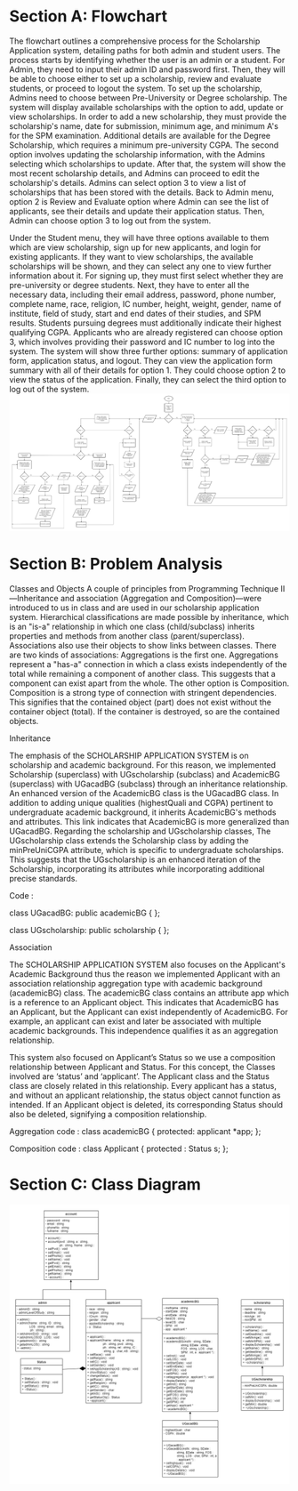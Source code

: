 # Section A: Flowchart
The flowchart outlines a comprehensive process for the Scholarship Application system, detailing paths for both admin and student users. The process starts by identifying whether the user is an admin or a student. For Admin, they need to input their admin ID and password first. Then, they will be able to choose either to set up a scholarship, review and evaluate students, or proceed to logout the system. To set up the scholarship, Admins need to choose between Pre-University or Degree scholarship. The system will display available scholarships with the option to add, update or view scholarships. In order to add a new scholarship, they must provide the scholarship's name, date for submission, minimum age, and minimum A's for the SPM examination. Additional details are available for the Degree Scholarship, which requires a minimum pre-university CGPA. The second option involves updating the scholarship information, with the Admins selecting which scholarships to update. After that, the system will show the most recent scholarship details, and Admins can proceed to edit the scholarship's details. Admins can select option 3 to view a list of scholarships that has been stored with the details. Back to Admin menu, option 2 is Review and Evaluate option where Admin can see the list of applicants, see their details and update their application status. Then, Admin can choose option 3 to log out from the system.

Under the Student menu, they will have three options available to them which are view scholarship, sign up for new applicants, and login for existing applicants. If they want to view scholarships, the available scholarships will be shown, and they can select any one to view further information about it. For signing up, they must first select whether they are pre-university or degree students. Next, they have to enter all the necessary data, including their email address, password, phone number, complete name, race, religion, IC number, height, weight, gender, name of institute, field of study, start and end dates of their studies, and SPM results. Students pursuing degrees must additionally indicate their highest qualifying CGPA. Applicants who are already registered can choose option 3, which involves providing their password and IC number to log into the system. The system will show three further options: summary of application form, application status, and logout. They can view the application form summary with all of their details for option 1. They could choose option 2 to view the status of the application. Finally, they can select the third option to log out of the system.
![Flowchart](images/Flowchart.png)

# Section B: Problem Analysis
Classes and Objects 
A couple of principles from Programming Technique II—Inheritance and association (Aggregation and Composition)—were introduced to us in class and are used in our scholarship application system. Hierarchical classifications are made possible by inheritance, which is an "is-a" relationship in which one class (child/subclass) inherits properties and methods from another class (parent/superclass). Associations also use their objects to show links between classes. There are two kinds of associations: Aggregations is the first one. Aggregations represent a "has-a" connection in which a class exists independently of the total while remaining a component of another class. This suggests that a component can exist apart from the whole. The other option is Composition. Composition is a strong type of connection with stringent dependencies. This signifies that the contained object (part) does not exist without the container object (total). If the container is destroyed, so are the contained objects.

Inheritance

The emphasis of the SCHOLARSHIP APPLICATION SYSTEM is on scholarship and academic background. For this reason, we implemented Scholarship (superclass) with UGscholarship (subclass) and AcademicBG (superclass) with UGacadBG (subclass) through an inheritance relationship. An enhanced version of the AcademicBG class is the UGacadBG class. In addition to adding unique qualities (highestQuali and CGPA) pertinent to undergraduate academic background, it inherits AcademicBG's methods and attributes. This link indicates that AcademicBG is more generalized than UGacadBG. Regarding the scholarship and UGscholarship classes, The UGscholarship class extends the Scholarship class by adding the minPreUniCGPA attribute, which is specific to undergraduate scholarships. This suggests that the UGscholarship is an enhanced iteration of the Scholarship, incorporating its attributes while incorporating additional precise standards.

Code :

class UGacadBG: public academicBG {
};

class UGscholarship: public scholarship {
};


Association

The SCHOLARSHIP APPLICATION SYSTEM also focuses on the Applicant's Academic Background thus the reason we implemented Applicant with an association relationship aggregation type with academic background (academicBG) class. The academicBG class contains an attribute app which is a reference to an Applicant object. This indicates that AcademicBG has an Applicant, but the Applicant can exist independently of AcademicBG. For example, an applicant can exist and later be associated with multiple academic backgrounds. This independence qualifies it as an aggregation relationship.

This system also focused on Applicant’s Status so we use a composition relationship between Applicant and Status. For this concept, the Classes involved are ‘status’ and ‘applicant’. The Applicant class and the Status class are closely related in this relationship. Every applicant has a status, and without an applicant relationship, the status object cannot function as intended. If an Applicant object is deleted, its corresponding Status should also be deleted, signifying a composition relationship.

Aggregation code : 
class academicBG {
protected: 
applicant *app;
};

Composition code : 
class Applicant {
	protected : 
	Status s;
};

# Section C: Class Diagram
![UML Class Diagram](images/UML-Class-Diagram.png)

